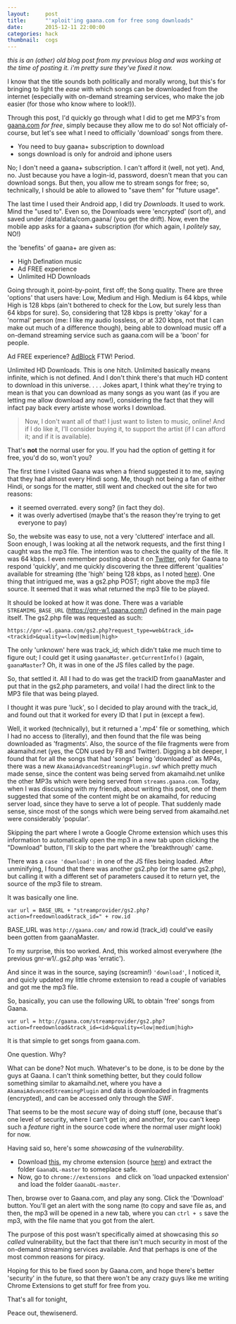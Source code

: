 ```yaml
---
layout:     post
title:      "'xploit'ing gaana.com for free song downloads"
date:       2015-12-11 22:00:00
categories: hack
thumbnail:  cogs
---
```


_this is an (other) old blog post from my previous blog and was working at the
time of posting it. i'm pretty sure they've fixed it now._

I know that the title sounds both politically and morally wrong, but this's for bringing to light the *ease* with which songs can be downloaded from the internet (especially with on-demand streaming services, who make the job easier (for those who know where to look!)).

Through this post, I'd quickly go through what I did to get me MP3's from [gaana.com](http://gaana.com/) *for free*, simply because they allow me to do so! Not officialy of-course, but let's see what I need to officially 'download' songs from there.

* You need to buy gaana+ subscription to download
* songs download is only for  android and  iphone users

No; I don't need a gaana+ subscription. I can't afford it (well, not yet). And, no. Just because you have a login-id, password, doesn't mean that you can download songs. But then, you allow me to stream songs for free; so, technically, I should be able to allowed to "save them" for "future usage". 

The last time I used their Android app, I did try *Downloads*. It used to work. Mind the "used to". Even so, the Downloads were 'encrypted' (sort of), and saved under /data/data/com.gaana/ (you get the drift). Now, even the mobile app asks for a gaana+ subscription (for which again, I *politely* say, NO!)

the 'benefits' of gaana+ are given as:

* High Defination music
* Ad FREE experience
* Unlimited HD Downloads

Going through it, point-by-point, first off; the Song quality. There are three 'options' that users have: Low, Medium and High. Medium is 64 kbps, while High is 128 kbps (ain't bothered to check for the Low, but surely less than 64 kbps for sure). So, considering that 128 kbps is pretty 'okay' for a 'normal' person (me: I like my audio lossless, or at 320 kbps, not that I can make out much of a difference though), being able to download music off a on-demand streaming service such as gaana.com will be a 'boon' for people.

Ad FREE experience? [AdBlock](https://getadblock.com/) FTW! Period.

Unlimited HD Downloads. This is one hitch. Unlimited basically means infinite, which is not defined. And I don't think there's that much HD content to download in this universe.
.
.
.
Jokes apart, I think what they're trying to mean is that you can download as many songs as you want (as if you are letting me allow download any now!), considering the fact that they will infact pay back every artiste whose works I download.

>Now, I don't want all of that! I just want to listen to music, online! And if I do like it, I'll consider buying it, to support the artist (if I can afford it; and if it is available).

That's **not** the normal user for you. If you had the option of getting it for free, you'd do so, won't you?

The first time I visited Gaana was when a friend suggested  it to me, saying that they had almost every Hindi song. Me, though not being a fan of either Hindi, or songs for the matter, still went and checked out the site for two reasons:

* it seemed overrated. every song? (in fact they do).
* it was overly advertised (maybe that's the reason they're trying to get everyone to pay)

So, the website was easy to use, not a very 'cluttered' interface and all. Soon enough, I was looking at all the network requests, and the first thing I caught was the mp3 file. The intention was to check the quality of the file. It was 64 kbps. I even remember posting about it on [Twitter](https://twitter.com/the_wisenerd/status/576283551911387136), only for Gaana to respond 'quickly', and me quickly discovering the three different 'qualities' available for streaming (the 'high' being 128 kbps, as I noted [here](https://twitter.com/the_wisenerd/status/576290410139512832)). One thing that intrigued me, was a gs2.php POST; right above the mp3 file source. It seemed that it was what returned the mp3 file to be played.

It should be looked at how it was done. There was a variable ``` STREAMIMG_BASE_URL ``` (https://gnr-w1.gaana.com/) defined in the main page itself. The gs2.php file was requested as such:

```
https://gnr-w1.gaana.com/gs2.php?request_type=web&track_id=<trackid>&quality=<low|medium|high>
```

The only 'unknown' here was track_id; which didn't take me much time to figure out; I could get it using ``` gaanaMaster.getCurrentInfo() ``` (again, ``` gaanaMaster ```? Oh, it was in one of the JS files called by the page.

So, that settled it. All I had to do was get the trackID from gaanaMaster and put that in the gs2.php parameters, and voila! I had the direct link to the MP3 file that was being played.

I thought it was pure 'luck', so I decided to play around with the track_id, and found out that it worked for every ID that I put in (except a few).

Well, it worked (technically), but it returned a '.mp4' file or something, which I had no access to (literally), and then found that the file was being downloaded as 'fragments'. Also, the source of the file fragments were from akamaihd.net (yes, the CDN used by FB and Twitter). Digging a bit deeper, I found that for all the songs that had 'songs' being 'downloaded' as MP4s, there was a new ``` AkamaiAdvancedStreamingPlugin.swf ``` which pretty much made sense, since the content was being served from akamaihd.net unlike the other MP3s which were being served from ``` streams.gaana.com ```. Today, when I was discussing with my friends, about writing this post, one of them suggested that some of the content might be on akamaihd, for reducing server load, since they have to serve a lot of people. That suddenly made sense, since most of the songs which were being served from akamaihd.net were considerably 'popular'. 

Skipping the part where I wrote a Google Chrome extension which uses this information to automatically open the mp3 in a new tab upon clicking the "Download" button, I'll skip to the part where the 'breakthrough' came.

There was a ``` case 'download': ``` in one of the JS files being loaded. After unminifying, I found that there was another gs2.php (or the same gs2.php), but calling it with a different set of parameters caused it to return yet, the source of the mp3 file to stream.

It was basically one line.

```
var url = BASE_URL + "streamprovider/gs2.php?action=freedownload&track_id=" + row.id
```

BASE\_URL was ``` http://gaana.com/ ``` and row.id  (track_id) could've easily been gotten from gaanaMaster.

To my surprise, this too worked. And, this worked almost everywhere (the previous gnr-w1/..gs2.php was 'erratic').

And since it was in the source, saying (screamin!) ``` 'download' ```, I noticed it, and quicly updated my little chrome extension to read a couple of variables and got me the mp3 file. 

So, basically, you can use the following URL to obtain 'free' songs from Gaana.

```
var url = http://gaana.com/streamprovider/gs2.php?action=freedownload&track_id=<id>&quality=<low|medium|high>
```

It is that simple to get songs from gaana.com.

One question. Why?

What can be done? Not much. Whatever's to be done, is to be done by the guys at Gaana. I can't think something better, but they could follow something similar to akamaihd.net, where you have a ```AkamaiAdvancedStreamingPlugin``` and data is downloaded in fragments (encrypted), and can be accessed only through the SWF.

That seems to be the most *secure* way of doing stuff (one, because that's one level of security, where I can't get in; and another, for you can't keep such a *feature* right in the source code where the normal user *might* look) for now.

Having said so, here's some *showcasing* of the *vulnerability*. 

* Download [this](https://github.com/thewisenerd/GaanaDL/archive/master.zip), my chrome extension (source [here](https://github.com/thewisenerd/GaanaDL)) and extract the folder `GaanaDL-master` to someplace safe. 
* Now, go to ```chrome://extensions ``` and click on 'load unpacked extension' and load the folder `GaanaDL-master`.

Then, browse over to Gaana.com, and play any song. Click the 'Download' button. You'll get an alert with the song name (to copy and save file as, and then, the mp3 will be opened in a new tab, where you can `ctrl + s` save the mp3, with the file name that you got from the alert.

The purpose of this post wasn't specifically aimed at showcasing this *so called* vulnerability, but the fact that there isn't much security in most of the on-demand streaming services available. And that perhaps is one of the most common reasons for piracy.

Hoping for this to be fixed soon by Gaana.com, and hope there's better 'security' in the future, so that there won't be any crazy guys like me writing Chrome Extensions to get stuff for free from you. 

That's all for tonight,

Peace out,
thewisenerd.